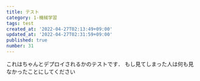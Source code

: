 ```yaml
---
title: テスト
category: 1-機械学習
tags: test
created_at: '2022-04-27T02:13:49+09:00'
updated_at: '2022-04-27T02:31:59+09:00'
published: true
number: 31
---
```


これはちゃんとデプロイされるかのテストです．
もし見てしまった人は何も見なかったことにしてください
